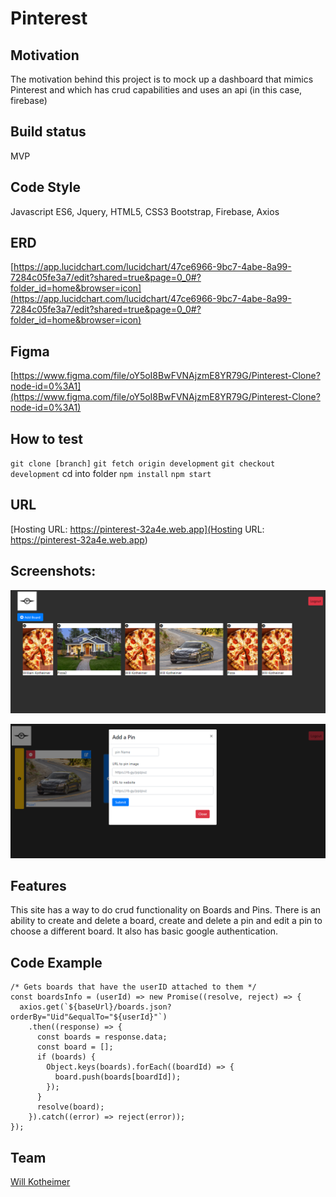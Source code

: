 
# Pinterest

## Motivation
The motivation behind this project is to mock up a dashboard that 
mimics Pinterest and which has crud capabilities and uses an api (in this case, firebase)

## Build status
MVP

## Code Style
Javascript ES6, Jquery, HTML5, CSS3
Bootstrap, Firebase, Axios

## ERD

[https://app.lucidchart.com/lucidchart/47ce6966-9bc7-4abe-8a99-7284c05fe3a7/edit?shared=true&page=0_0#?folder_id=home&browser=icon](https://app.lucidchart.com/lucidchart/47ce6966-9bc7-4abe-8a99-7284c05fe3a7/edit?shared=true&page=0_0#?folder_id=home&browser=icon)

## Figma

[https://www.figma.com/file/oY5oI8BwFVNAjzmE8YR79G/Pinterest-Clone?node-id=0%3A1](https://www.figma.com/file/oY5oI8BwFVNAjzmE8YR79G/Pinterest-Clone?node-id=0%3A1)

## How to test

`git clone [branch]`
`git fetch origin development`
`git checkout development`
cd into folder
`npm install`
`npm start`

## URL

[Hosting URL: https://pinterest-32a4e.web.app](Hosting URL: https://pinterest-32a4e.web.app)

## Screenshots:
![](addBoard.PNG)

![](addPin.PNG)

## Features
This site has a way to do crud functionality on Boards and Pins.
There is an ability to create and delete a board, create and delete
a pin and edit a pin to choose a different board. It also has basic
google authentication.

## Code Example

```
/* Gets boards that have the userID attached to them */
const boardsInfo = (userId) => new Promise((resolve, reject) => {
  axios.get(`${baseUrl}/boards.json?orderBy="Uid"&equalTo="${userId}"`)
    .then((response) => {
      const boards = response.data;
      const board = [];
      if (boards) {
        Object.keys(boards).forEach((boardId) => {
          board.push(boards[boardId]);
        });
      }
      resolve(board);
    }).catch((error) => reject(error));
});

```

## Team

[Will Kotheimer](https://github.com/willkotheimer)
